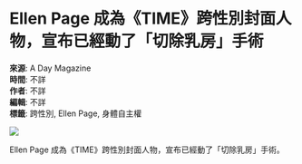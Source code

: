 # Ellen Page 成為《TIME》跨性別封面人物，宣布已經動了「切除乳房」手術

**來源**: A Day Magazine  
**時間**: 不詳  
**作者**: 不詳  
**編輯**: 不詳  
**標籤**: 跨性別, Ellen Page, 身體自主權  

![](url-to-image) <!-- 请替换为实际图片链接 -->

Ellen Page 成為《TIME》跨性別封面人物，宣布已經動了「切除乳房」手術。